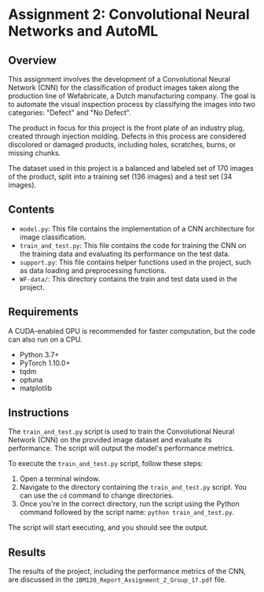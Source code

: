 # Assignment 2: Convolutional Neural Networks and AutoML

## Overview

This assignment involves the development of a Convolutional Neural Network (CNN) for the classification of product images taken along the production line of Wefabricate, a Dutch manufacturing company. The goal is to automate the visual inspection process by classifying the images into two categories: "Defect" and "No Defect".

The product in focus for this project is the front plate of an industry plug, created through injection molding. Defects in this process are considered discolored or damaged products, including holes, scratches, burns, or missing chunks.

The dataset used in this project is a balanced and labeled set of 170 images of the product, split into a training set (136 images) and a test set (34 images).

## Contents

- `model.py`: This file contains the implementation of a CNN architecture for image classification.
- `train_and_test.py`: This file contains the code for training the CNN on the training data and evaluating its performance on the test data.
- `support.py`: This file contains helper functions used in the project, such as data loading and preprocessing functions.
- `WF-data/`: This directory contains the train and test data used in the project.

## Requirements

A CUDA-enabled GPU is recommended for faster computation, but the code can also run on a CPU.

- Python 3.7+
- PyTorch 1.10.0+
- tqdm
- optuna
- matplotlib

## Instructions

The `train_and_test.py` script is used to train the Convolutional Neural Network (CNN) on the provided image dataset and evaluate its performance. The script will output the model's performance metrics.

To execute the `train_and_test.py` script, follow these steps:

1. Open a terminal window.
2. Navigate to the directory containing the `train_and_test.py` script. You can use the `cd` command to change directories.
3. Once you're in the correct directory, run the script using the Python command followed by the script name: `python train_and_test.py`.

The script will start executing, and you should see the output.

## Results

The results of the project, including the performance metrics of the CNN, are discussed in the `1BM120_Report_Assignment_2_Group_17.pdf` file.
